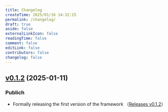 ```yaml
---
title: Changelog
createTime: 2025/01/16 14:32:15
permalink: /changelog/
draft: true
aside: false
externalLinkIcon: false
readingTime: false
comment: false
editLink: false
contributors: false
changelog: false
---
```


## [v0.1.2](https://github.com/YSH0313/HunterX/compare/v0.1.2...v0.1.2) (2025-01-11)


### Publich

- Formally releasing the first version of the framework （[Releases v0.1.2](https://github.com/YSH0313/HunterX/releases/tag/v0.1.2)）
